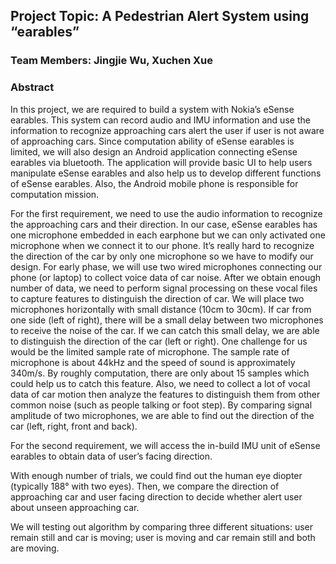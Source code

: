 ## Project Topic: A Pedestrian Alert System using “earables”

### Team Members: Jingjie Wu, Xuchen Xue

### Abstract

In this project, we are required to build a system with Nokia’s eSense earables. This system can record audio and IMU information and use the information to recognize approaching cars alert the user if user is not aware of approaching cars. Since computation ability of eSense earables is limited, we will also design an Android application connecting eSense earables via bluetooth. The application will provide basic UI to help users manipulate eSense earables and also help us to develop different functions of eSense earables. Also, the Android mobile phone is responsible for computation mission. 

For the first requirement, we need to use the audio information to recognize the approaching cars and their direction. In our case, eSense earables has one microphone embedded in each earphone but we can only activated one microphone when we connect it to our phone. It’s really hard to recognize the direction of the car by only one microphone so we have to modify our design. For early phase, we will use two wired microphones connecting our phone (or laptop) to collect voice data of car noise. After we obtain enough number of data, we need to perform signal processing on these vocal files to capture features to distinguish the direction of car. We will place two microphones horizontally with small distance (10cm to 30cm). If car from one side (left of right), there will be a small delay between two microphones to receive the noise of the car. If we can catch this small delay, we are able to distinguish the direction of the car (left or right). One challenge for us would be the limited sample rate of microphone. The sample rate of microphone is about 44kHz and the speed of sound is approximately 340m/s. By roughly computation, there are only about 15 samples which could help us to catch this feature. Also, we need to collect a lot of vocal data of car motion then analyze the features to distinguish them from other common noise (such as people talking or foot step). By comparing signal amplitude of two microphones, we are able to find out the direction of the car (left, right, front and back).
  
For the second requirement, we will access the in-build IMU unit of eSense earables to obtain data of user’s facing direction.	

With enough number of trials, we could find out the human eye diopter (typically 188° with two eyes). Then, we compare the direction of approaching car and user facing direction to decide whether alert user about unseen approaching car.

We will testing out algorithm by comparing three different situations: user remain still and car is moving; user is moving and car remain still and both are moving.

